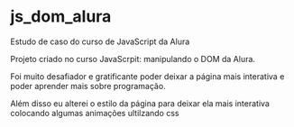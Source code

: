 # js_dom_alura
Estudo de caso do curso de JavaScript da Alura

Projeto criado no curso JavaScrpit: manipulando o DOM da Alura.

Foi muito desafiador e gratificante poder deixar a página mais interativa e poder aprender mais sobre programação.

Além disso eu alterei o estilo da página para deixar ela mais interativa colocando algumas animações ultilzando css
